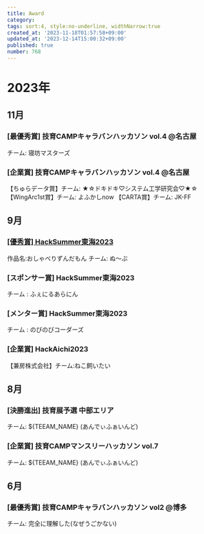 ```yaml
---
title: Award
category:
tags: sort:4, style:no-underline, widthNarrow:true
created_at: '2023-11-18T01:57:58+09:00'
updated_at: '2023-12-14T15:00:32+09:00'
published: true
number: 768
---
```


# 2023年

## 11月
### [最優秀賞] 技育CAMPキャラバンハッカソン vol.4 @名古屋
チーム: 寝坊マスターズ

### [企業賞] 技育CAMPキャラバンハッカソン vol.4 @名古屋
【ちゅらデータ賞】チーム: ★☆ドキドキ♡システム工学研究会♡★☆
【WingArc1st賞】チーム: よふかしnow
【CARTA賞】チーム: JK-FF

## 9月
### [ [優秀賞] HackSummer東海2023](https://www.sysken.net/posts/700)
作品名:おしゃべりずんだもん
チーム: ぬ〜ぶ

### [スポンサー賞] HackSummer東海2023
チーム : ふぇにるあらにん

### [メンター賞] HackSummer東海2023
チーム : のびのびコーダーズ

### [企業賞] HackAichi2023
【兼房株式会社】チーム:ねこ飼いたい

## 8月

### [決勝進出] 技育展予選 中部エリア
チーム: ${TEEAM_NAME} (あんでぃふぁいんど)
### [企業賞] 技育CAMPマンスリーハッカソン vol.7
チーム: ${TEEAM_NAME} (あんでぃふぁいんど)

## 6月
### [最優秀賞] 技育CAMPキャラバンハッカソン vol2 @博多
チーム: 完全に理解した(なぜうごかない)

